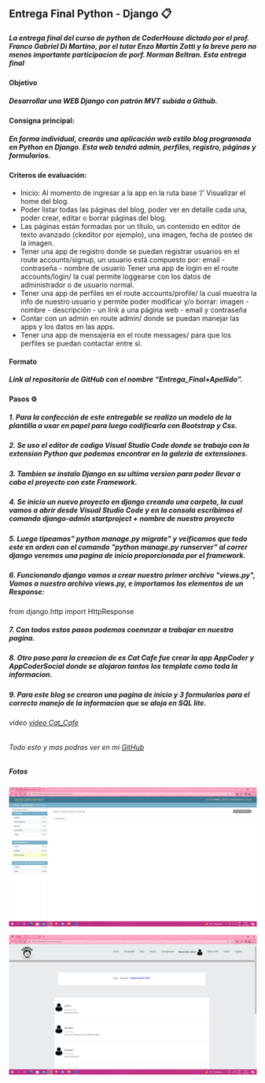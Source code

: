 ﻿## Entrega Final Python - Django :clipboard:

##### La entrega final del curso de python de CoderHouse dictado por el prof. Franco Gabriel Di Martino, por el tutor Enzo Martin Zotti y la breve pero no menos importante participacion de porf. Norman Beltran. Esta entrega final 

#### Objetivo 
##### Desarrollar una WEB Django con patrón MVT subida a Github.

#### Consigna principal:
##### En forma individual, crearás una aplicación web estilo blog programada en Python en Django. Esta web tendrá admin, perfiles, registro, páginas y formularios.

#### Criteros de evaluación:

- Inicio: Al momento de ingresar a la app en la ruta base ‘/’
Visualizar el home del blog.
- Poder listar todas las páginas del blog, poder ver en detalle cada una, poder crear, editar o borrar páginas del blog.
- Las páginas están formadas por un título, un contenido en editor de texto avanzado (ckeditor por ejemplo), una imagen, fecha de posteo de la imagen.
- Tener una app de registro donde se puedan registrar usuarios en el route accounts/signup, un usuario está compuesto por: email - contraseña - nombre de usuario
Tener una app de login en el route accounts/login/ la cual permite loggearse con los datos de administrador o de usuario normal.
- Tener una app de perfiles en el route accounts/profile/ la cual muestra la info de nuestro usuario y permite poder modificar y/o borrar: imagen - nombre - descripción -  un link a una página web - email y contraseña
- Contar con un admin en route admin/ donde se puedan manejar las apps y los datos en las apps.
- Tener una app de mensajería en el route messages/ para que los perfiles se puedan contactar entre sí.


#### Formato  

##### Link al repositorio de GitHub con el nombre “Entrega_Final+Apellido”.

#### Pasos :gear:

 ##### 1. Para la confección de este entregable se realizo un modelo de la plantilla a usar en papel para luego codificarla con Bootstrap y Css.

 ##### 2. Se uso el editor de codigo Visual Studio Code donde se trabajo con la extension Python que podemos encontrar en la galeria de extensiones.

 ##### 3. Tambien se instalo Django en su ultima version para poder llevar a cabo el proyecto con este Framework.

 ##### 4. Se inicio un nuevo proyecto en django creando una carpeta, la cual vamos a abrir desde Visual Studio Code y en la consola escribimos el comando django-admin startproject + nombre de nuestro proyecto


 ##### 5. Luego tipeamos" python manage.py migrate" y veificamos que todo este en orden con el comando "python manage.py runserver" al correr django veremos una pagina de inicio proporcionada por el framework.

##### 6. Funcionando django vamos a crear nuestro primer archivo "views.py",  Vamos a nuestro archivo views.py, e importamos los elementos de un Response: 
from django.http import HttpResponse

##### 7. Con todos estos pasos podemos coemnzar a trabajar en nuestra pagina.
 ##### 8. Otro paso para la creacion de es Cat Cafe fue crear la app AppCoder y AppCoderSocial donde se alojaron tantos los template como toda la informacion.

 ##### 9. Para este blog se crearon una pagina de inicio y 3 formularios para el correcto manejo de la informacion que se aloja en SQL lite.

###### video [video Cat_Cafe](https://drive.google.com/file/d/1-iTr0Txl_ixZFQCBOkG11DfQpWJL_vbP/view?usp=sharing) 
###### Todo esto y mas podras ver en mi [GitHub](https://github.com/Danisole/) 


##### Fotos

![Inicio](./proyecto_py/AppCoder/static/AppCoder/assets/Captura%20de%20pantalla%20(31).png)

![Vistas](./proyecto_py/AppCoder/static/AppCoder/assets/Captura%20de%20pantalla%20(32).png)


